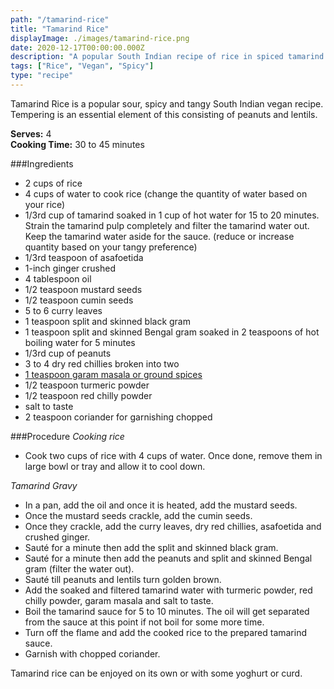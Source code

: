 ```yaml
---
path: "/tamarind-rice"
title: "Tamarind Rice"
displayImage: ./images/tamarind-rice.png
date: 2020-12-17T00:00:00.000Z
description: "A popular South Indian recipe of rice in spiced tamarind sauce."
tags: ["Rice", "Vegan", "Spicy"]
type: "recipe"
---
```


Tamarind Rice is a popular sour, spicy and tangy South Indian vegan recipe. Tempering is an essential element of this consisting of peanuts and lentils.

**Serves:** 4\
**Cooking Time:** 30 to 45 minutes

###Ingredients
- 2 cups of rice
- 4 cups of water to cook rice (change the quantity of water based on your rice)
- 1/3rd cup of tamarind soaked in 1 cup of hot water for 15 to 20 minutes. Strain the tamarind pulp completely and filter the tamarind water out. Keep the tamarind water aside for the sauce. (reduce or increase quantity based on your tangy preference)
- 1/3rd teaspoon of asafoetida
- 1-inch ginger crushed
- 4 tablespoon oil
- 1/2 teaspoon mustard seeds
- 1/2 teaspoon cumin seeds
- 5 to 6 curry leaves
- 1 teaspoon split and skinned black gram
- 1 teaspoon split and skinned Bengal gram soaked in 2 teaspoons of hot boiling water for 5 minutes
- 1/3rd cup of peanuts
- 3 to 4 dry red chillies broken into two
- <a href="https://en.wikipedia.org/wiki/Garam_masala" target="_blank" rel="noopener noreferrer" class="link"> 1 teaspoon garam masala or ground spices </a>
- 1/2 teaspoon turmeric powder
- 1/2 teaspoon red chilly powder
- salt to taste
- 2 teaspoon coriander for garnishing chopped


###Procedure
*Cooking rice*
- Cook two cups of rice with 4 cups of water. Once done, remove them in large bowl or tray and allow it to cool down. 

*Tamarind Gravy*
- In a pan, add the oil and once it is heated, add the mustard seeds.
- Once the mustard seeds crackle, add the cumin seeds.
- Once they crackle, add the curry leaves, dry red chillies, asafoetida and crushed ginger. 
- Sauté for a minute then add the split and skinned black gram. 
- Sauté for a minute then add the peanuts and split and skinned Bengal gram (filter the water out). 
- Sauté till peanuts and lentils turn golden brown. 
- Add the soaked and filtered tamarind water with turmeric powder, red chilly powder, garam masala and salt to taste.
- Boil the tamarind sauce for 5 to 10 minutes. The oil will get separated from the sauce at this point if not boil for some more time.
- Turn off the flame and add the cooked rice to the prepared tamarind sauce. 
- Garnish with chopped coriander.

Tamarind rice can be enjoyed on its own or with some yoghurt or curd.